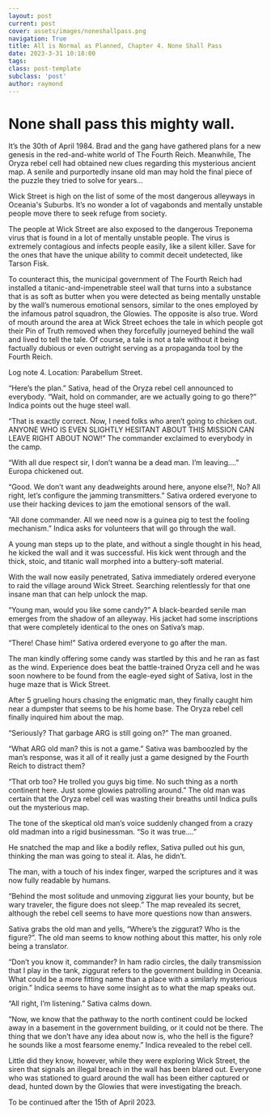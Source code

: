 ```yaml
---
layout: post
current: post
cover: assets/images/noneshallpass.png
navigation: True
title: All is Normal as Planned, Chapter 4. None Shall Pass
date: 2023-3-31 10:18:00
tags:
class: post-template
subclass: 'post'
author: raymond
---
```

# None shall pass this mighty wall.

It’s the 30th of April 1984. Brad and the gang have gathered plans for a new genesis in the red-and-white world of The Fourth Reich. Meanwhile, The Oryza rebel cell had obtained new clues regarding this mysterious ancient map. A senile and purportedly insane old man may hold the final piece of the puzzle they tried to solve for years…

Wick Street is high on the list of some of the most dangerous alleyways in Oceania's Suburbs. It’s no wonder a lot of vagabonds and mentally unstable people move there to seek refuge from society. 

The people at Wick Street are also exposed to the dangerous Treponema virus that is found in a lot of mentally unstable people. The virus is extremely contagious and infects people easily, like a silent killer. Save for the ones that have the unique ability to commit deceit undetected, like Tarson Fisk.

To counteract this, the municipal government of The Fourth Reich had installed a titanic-and-impenetrable steel wall that turns into a substance that is as soft as butter when you were detected as being mentally unstable by the wall’s numerous emotional sensors, similar to the ones employed by the infamous patrol squadron, the Glowies. The opposite is also true.  Word of mouth around the area at Wick Street echoes the tale in which people got their Pin of Truth removed when they forcefully journeyed behind the wall and lived to tell the tale. Of course, a tale is not a tale without it being factually dubious or even outright serving as a propaganda tool by the Fourth Reich.

Log note 4. Location: Parabellum Street.

“Here’s the plan.” Sativa, head of the Oryza rebel cell announced to everybody.
“Wait, hold on commander, are we actually going to go there?” Indica points out the huge steel wall.

“That is exactly correct. Now, I need folks who aren’t going to chicken out. ANYONE WHO IS EVEN SLIGHTLY HESITANT ABOUT THIS MISSION CAN LEAVE RIGHT ABOUT NOW!” The commander exclaimed to everybody in the camp.

“With all due respect sir, I don’t wanna be a dead man. I’m leaving….” Europa chickened out.

“Good. We don’t want any deadweights around here, anyone else?!, No? All right, let’s configure the jamming transmitters.” Sativa ordered everyone to use their hacking devices to jam the emotional sensors of the wall. 

“All done commander. All we need now is a guinea pig to test the fooling mechanism.” Indica asks for volunteers that will go through the wall.

A young man steps up to the plate, and without a single thought in his head, he kicked the wall and it was successful. His kick went through and the thick, stoic, and titanic wall morphed into a buttery-soft material.

With the wall now easily penetrated, Sativa immediately ordered everyone to raid the village around Wick Street. Searching relentlessly for that one insane man that can help unlock the map.

“Young man, would you like some candy?” A black-bearded senile man emerges from the shadow of an alleyway. His jacket had some inscriptions that were completely identical to the ones on Sativa’s map.

“There! Chase him!” Sativa ordered everyone to go after the man.

The man kindly offering some candy was startled by this and he ran as fast as the wind. Experience does beat the battle-trained Oryza cell and he was soon nowhere to be found from the eagle-eyed sight of Sativa, lost in the huge maze that is Wick Street.

After 5 grueling hours chasing the enigmatic man, they finally caught him near a dumpster that seems to be his home base. The Oryza rebel cell finally inquired him about the map.

“Seriously? That garbage ARG is still going on?” The man groaned.

“What ARG old man? this is not a game.” Sativa was bamboozled by the man’s response, was it all of it really just a game designed by the Fourth Reich to distract them?

“That orb too? He trolled you guys big time. No such thing as a north continent here. Just some glowies patrolling around.”  The old man was certain that the Oryza rebel cell was wasting their breaths until Indica pulls out the mysterious map.

The tone of the skeptical old man’s voice suddenly changed from a crazy old madman into a rigid businessman. “So it was true….”

He snatched the map and like a bodily reflex, Sativa pulled out his gun, thinking the man was going to steal it. Alas, he didn’t.

The man, with a touch of his index finger, warped the scriptures and it was now fully readable by humans.

“Behind the most solitude and unmoving ziggurat lies your bounty, but be wary traveler, the figure does not sleep.” The map revealed its secret, although the rebel cell seems to have more questions now than answers.

Sativa grabs the old man and yells, “Where’s the ziggurat? Who is the figure?”.
The old man seems to know nothing about this matter, his only role being a translator.

“Don’t you know it, commander? In ham radio circles, the daily transmission that I play in the tank, ziggurat refers to the government building in Oceania. What could be a more fitting name than a place with a similarly mysterious origin.” Indica seems to have some insight as to what the map speaks out.

“All right, I’m listening.” Sativa calms down.

“Now, we know that the pathway to the north continent could be locked away in a basement in the government building, or it could not be there. The thing that we don’t have any idea about now is, who the hell is the figure? he sounds like a most fearsome enemy.” Indica revealed to the rebel cell.

Little did they know, however, while they were exploring Wick Street, the siren that signals an illegal breach in the wall has been blared out. Everyone who was stationed to guard around the wall has been either captured or dead, hunted down by the Glowies that were investigating the breach.

To be continued after the 15th of April 2023.
